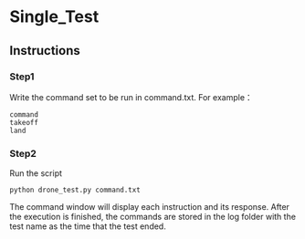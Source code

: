 # Single_Test

## Instructions 

### Step1
Write the command set to be run in command.txt. For example：
```
command
takeoff
land
```

### Step2
Run the script
```
python drone_test.py command.txt
```
The command window will display each instruction and its response. After the execution is finished, the commands are stored in the log folder with the test name as the time that the test ended.
